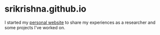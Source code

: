 # srikrishna.github.io
I started my [personal website](https://srikrish010697.github.io/srikrishna.github.io/) to share my experiences as a researcher and some projects I've worked on.

